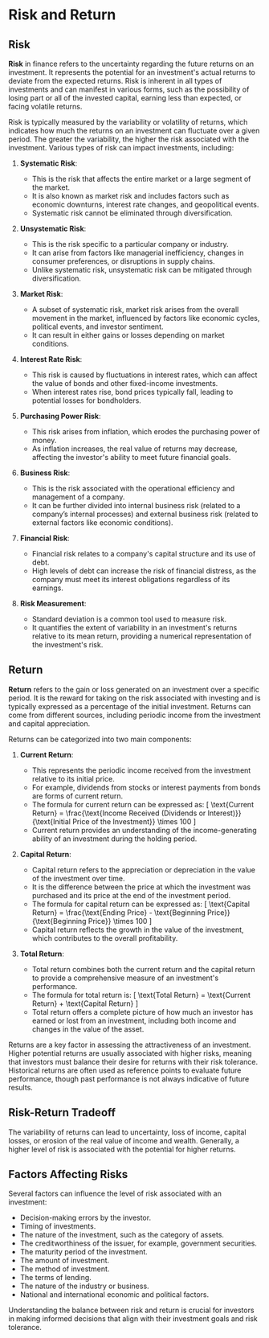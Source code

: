 # Risk and Return

## Risk

**Risk** in finance refers to the uncertainty regarding the future returns on an investment. It represents the potential for an investment's actual returns to deviate from the expected returns. Risk is inherent in all types of investments and can manifest in various forms, such as the possibility of losing part or all of the invested capital, earning less than expected, or facing volatile returns.

Risk is typically measured by the variability or volatility of returns, which indicates how much the returns on an investment can fluctuate over a given period. The greater the variability, the higher the risk associated with the investment. Various types of risk can impact investments, including:

1. **Systematic Risk**: 
   - This is the risk that affects the entire market or a large segment of the market. 
   - It is also known as market risk and includes factors such as economic downturns, interest rate changes, and geopolitical events.
   - Systematic risk cannot be eliminated through diversification.

2. **Unsystematic Risk**: 
   - This is the risk specific to a particular company or industry.
   - It can arise from factors like managerial inefficiency, changes in consumer preferences, or disruptions in supply chains.
   - Unlike systematic risk, unsystematic risk can be mitigated through diversification.

3. **Market Risk**: 
   - A subset of systematic risk, market risk arises from the overall movement in the market, influenced by factors like economic cycles, political events, and investor sentiment.
   - It can result in either gains or losses depending on market conditions.

4. **Interest Rate Risk**: 
   - This risk is caused by fluctuations in interest rates, which can affect the value of bonds and other fixed-income investments.
   - When interest rates rise, bond prices typically fall, leading to potential losses for bondholders.

5. **Purchasing Power Risk**: 
   - This risk arises from inflation, which erodes the purchasing power of money.
   - As inflation increases, the real value of returns may decrease, affecting the investor's ability to meet future financial goals.

6. **Business Risk**: 
   - This is the risk associated with the operational efficiency and management of a company.
   - It can be further divided into internal business risk (related to a company’s internal processes) and external business risk (related to external factors like economic conditions).

7. **Financial Risk**: 
   - Financial risk relates to a company's capital structure and its use of debt.
   - High levels of debt can increase the risk of financial distress, as the company must meet its interest obligations regardless of its earnings.

8. **Risk Measurement**: 
   - Standard deviation is a common tool used to measure risk.
   - It quantifies the extent of variability in an investment's returns relative to its mean return, providing a numerical representation of the investment's risk.

## Return

**Return** refers to the gain or loss generated on an investment over a specific period. It is the reward for taking on the risk associated with investing and is typically expressed as a percentage of the initial investment. Returns can come from different sources, including periodic income from the investment and capital appreciation.

Returns can be categorized into two main components:

1. **Current Return**:
   - This represents the periodic income received from the investment relative to its initial price.
   - For example, dividends from stocks or interest payments from bonds are forms of current return.
   - The formula for current return can be expressed as:
    \[
   \text{Current Return} = \frac{\text{Income Received (Dividends or Interest)}}{\text{Initial Price of the Investment}} \times 100
   \]
   - Current return provides an understanding of the income-generating ability of an investment during the holding period.

2. **Capital Return**:
   - Capital return refers to the appreciation or depreciation in the value of the investment over time.
   - It is the difference between the price at which the investment was purchased and its price at the end of the investment period.
   - The formula for capital return can be expressed as:
    \[
   \text{Capital Return} = \frac{\text{Ending Price} - \text{Beginning Price}}{\text{Beginning Price}} \times 100
   \]
   - Capital return reflects the growth in the value of the investment, which contributes to the overall profitability.

3. **Total Return**:
   - Total return combines both the current return and the capital return to provide a comprehensive measure of an investment's performance.
   - The formula for total return is:
     \[
   \text{Total Return} = \text{Current Return} + \text{Capital Return}
   \]
   - Total return offers a complete picture of how much an investor has earned or lost from an investment, including both income and changes in the value of the asset.

Returns are a key factor in assessing the attractiveness of an investment. Higher potential returns are usually associated with higher risks, meaning that investors must balance their desire for returns with their risk tolerance. Historical returns are often used as reference points to evaluate future performance, though past performance is not always indicative of future results.





## Risk-Return Tradeoff

The variability of returns can lead to uncertainty, loss of income, capital losses, or erosion of the real value of income and wealth. Generally, a higher level of risk is associated with the potential for higher returns.

## Factors Affecting Risks

Several factors can influence the level of risk associated with an investment:

- Decision-making errors by the investor.
- Timing of investments.
- The nature of the investment, such as the category of assets.
- The creditworthiness of the issuer, for example, government securities.
- The maturity period of the investment.
- The amount of investment.
- The method of investment.
- The terms of lending.
- The nature of the industry or business.
- National and international economic and political factors.

Understanding the balance between risk and return is crucial for investors in making informed decisions that align with their investment goals and risk tolerance.
